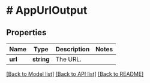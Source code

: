 # # AppUrlOutput

## Properties

Name | Type | Description | Notes
------------ | ------------- | ------------- | -------------
**url** | **string** | The URL. |

[[Back to Model list]](../../README.md#models) [[Back to API list]](../../README.md#endpoints) [[Back to README]](../../README.md)
